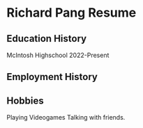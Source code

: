 # Richard Pang Resume

## Education History
McIntosh Highschool 2022-Present

##  Employment History


## Hobbies
Playing Videogames
Talking with friends.
